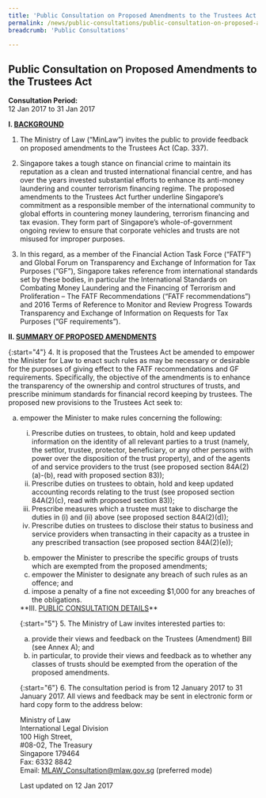 ```yaml
---
title: 'Public Consultation on Proposed Amendments to the Trustees Act'
permalink: /news/public-consultations/public-consultation-on-proposed-amendments-to-the-trustees-act
breadcrumb: 'Public Consultations'

---
```



Public Consultation on Proposed Amendments to the Trustees Act
---

**Consultation Period:**  
12 Jan 2017 to 31 Jan 2017

**I. <u>BACKGROUND</u>**

1. The Ministry of Law (“MinLaw”) invites the public to provide feedback on proposed amendments to the Trustees Act (Cap. 337).

2. Singapore takes a tough stance on financial crime to maintain its reputation as a clean and trusted international financial centre, and has over the years invested substantial efforts to enhance its anti-money laundering and counter terrorism financing regime. The proposed amendments to the Trustees Act further underline Singapore’s commitment as a responsible member of the international community to global efforts in countering money laundering, terrorism financing and tax evasion. They form part of Singapore’s whole-of-government ongoing review to ensure that corporate vehicles and trusts are not misused for improper purposes.

3. In this regard, as a member of the Financial Action Task Force (“FATF”) and Global Forum on Transparency and Exchange of Information for Tax Purposes (“GF”), Singapore takes reference from international standards set by these bodies, in particular the International Standards on Combating Money Laundering and the Financing of Terrorism and Proliferation – The FATF Recommendations (“FATF recommendations”) and 2016 Terms of Reference to Monitor and Review Progress Towards Transparency and Exchange of Information on Requests for Tax Purposes (“GF requirements”).

**II. <u>SUMMARY OF PROPOSED AMENDMENTS</u>**

{:start="4"}
4. It is proposed that the Trustees Act be amended to empower the Minister for Law to enact such rules as may be necessary or desirable for the purposes of giving effect to the FATF recommendations and GF requirements. Specifically, the objective of the amendments is to enhance the transparency of the ownership and control structures of trusts, and prescribe minimum standards for financial record keeping by trustees. The proposed new provisions to the Trustees Act seek to:

<ol style="list-style-type:lower-alpha">
 <li>empower the Minister to make rules concerning the following:</li>
 <ol style="list-style-type:lower-roman">
    <li>Prescribe duties on trustees, to obtain, hold and keep updated information on the identity of all relevant parties 
     to a trust (namely, the settlor, trustee, protector, beneficiary, or any other persons with power over the disposition 
     of the trust property), and of the agents of and service providers to the trust (see proposed section 84A(2)(a)-(b), 
     read with proposed section 83));</li>
  
   <li>Prescribe duties on trustees to obtain, hold and keep updated accounting records relating to the trust (see proposed
    section 84A(2)(c), read with proposed section 83));</li>
    
  <li>Prescribe measures which a trustee must take to discharge the duties in (i) and (ii) above (see proposed section
   84A(2)(d));</li>
   
  <li>Prescribe duties on trustees to disclose their status to business and service providers when transacting in their
   capacity as a trustee in any prescribed transaction (see proposed section 84A(2)(e));</li>
   
 </ol>
<ol style="list-style-type:lower-alpha" start="2">
 <li>empower the Minister to prescribe the specific groups of trusts which are exempted from the proposed amendments;</li>
 
 <li>empower the Minister to designate any breach of such rules as an offence; and</li>
 
 <li>impose a penalty of a fine not exceeding $1,000 for any breaches of the obligations.</li>
 </ol>
 **III. <u>PUBLIC CONSULTATION DETAILS</u>** 
 
 {:start="5"}
5. The Ministry of Law invites interested parties to:
 
 <ol style="list-style-type:lower-alpha">
  <li>provide their views and feedback on the Trustees (Amendment) Bill (see Annex A); and</li>
   
  <li>in particular, to provide their views and feedback as to whether any classes of trusts should be exempted from the
  operation of the proposed amendments.</li>
 </ol>

{:start="6"} 
6. The consultation period is from 12 January 2017 to 31 January 2017. All views and feedback may be sent in electronic form or hard copy form to the address below:

<p class="address-centered">
   Ministry of Law<br>
   International Legal Division<br>
   100 High Street,<br>
   #08-02, The Treasury<br>
   Singapore 179464<br>
   Fax: 6332 8842<br>
   Email: <a href="mailto:MLAW_Consultation@mlaw.gov.sg">MLAW_Consultation@mlaw.gov.sg</a> (preferred mode)
   </p>
   
<p class="right-side-updated">Last updated on 12 Jan 2017</p>
